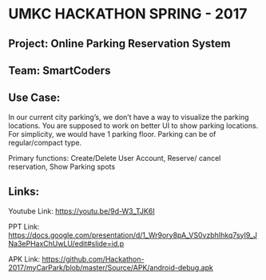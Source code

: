 # UMKC HACKATHON SPRING - 2017
## Project: Online Parking Reservation System
## Team: SmartCoders
## Use Case:
In our current city parking’s, we don’t have a way to visualize the parking locations. You are supposed to work on better UI to show parking locations. For simplicity, we would have 1 parking floor. Parking can be of regular/compact type.

Primary functions: Create/Delete User Account, Reserve/ cancel reservation, Show Parking spots

## Links:

Youtube Link: https://youtu.be/9d-W3_TJK6I

PPT Link: https://docs.google.com/presentation/d/1_Wr9ory8pA_VS0vzbhIhkq7syI9_JNa3ePHaxChUwLU/edit#slide=id.p

APK Link: https://github.com/Hackathon-2017/myCarPark/blob/master/Source/APK/android-debug.apk
